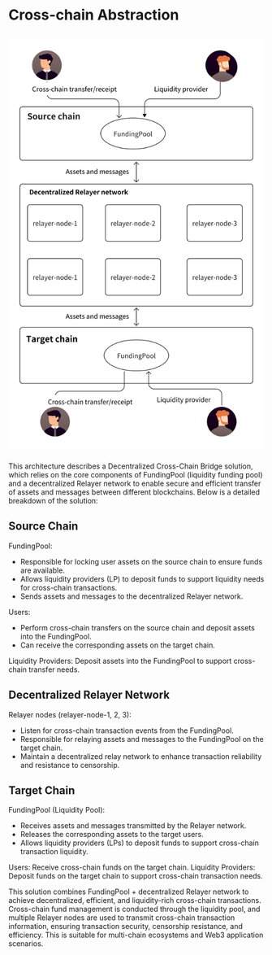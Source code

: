 # Cross-chain Abstraction

## 

![img.png](images/crosschain.png)

###

This architecture describes a Decentralized Cross-Chain Bridge solution, which relies on the core components of FundingPool (liquidity funding pool) and a decentralized Relayer network to enable secure and efficient transfer of assets and messages between different blockchains. Below is a detailed breakdown of the solution:

## Source Chain

FundingPool:
- Responsible for locking user assets on the source chain to ensure funds are available.
- Allows liquidity providers (LP) to deposit funds to support liquidity needs for cross-chain transactions.
- Sends assets and messages to the decentralized Relayer network.

Users:
- Perform cross-chain transfers on the source chain and deposit assets into the FundingPool.
- Can receive the corresponding assets on the target chain.

Liquidity Providers:
Deposit assets into the FundingPool to support cross-chain transfer needs.

## Decentralized Relayer Network

Relayer nodes (relayer-node-1, 2, 3):
- Listen for cross-chain transaction events from the FundingPool.
- Responsible for relaying assets and messages to the FundingPool on the target chain.
- Maintain a decentralized relay network to enhance transaction reliability and resistance to censorship.

## Target Chain

FundingPool (Liquidity Pool):
- Receives assets and messages transmitted by the Relayer network.
- Releases the corresponding assets to the target users.
- Allows liquidity providers (LPs) to deposit funds to support cross-chain transaction liquidity.

Users: Receive cross-chain funds on the target chain. 
Liquidity Providers: Deposit funds on the target chain to support cross-chain transaction needs.

This solution combines FundingPool + decentralized Relayer network to achieve decentralized, efficient, and liquidity-rich cross-chain transactions. Cross-chain fund management is conducted through the liquidity pool, and multiple Relayer nodes are used to transmit cross-chain transaction information, ensuring transaction security, censorship resistance, and efficiency. This is suitable for multi-chain ecosystems and Web3 application scenarios.